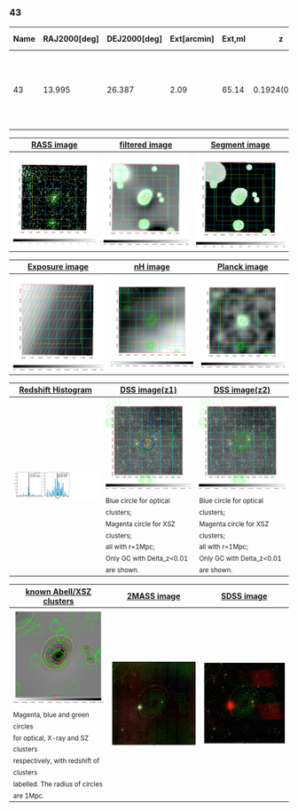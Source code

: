 <div STYLE="page-break-after: always;"></div>

### 43

|Name|RAJ2000[deg]|DEJ2000[deg] |Ext[arcmin]| Ext,ml | z | z_src| C|GC(XSZ,Delta_z<0.01)| GC(OPT,Delta_z<0.01)|GC| R_sig[arcmin] | R500[arcmin] | R500[Mpc]| CRsig[c/s] | CR500[c/s] |L500[1E44 erg/s]|F500[1E-12 erg/s/cm^2]| M500[1E14 Msun]|Tx[keV]|Cnt_sig|Beta|Rc[arcmin]|Comment|Alias|
|---|---|---|---|---|---|------|---|--------|---------|----------|---|---|---|---|---|---|---|---|---|---|---|---|---|---|
|43| 13.995| 26.387| 2.09| 65.14| 0.1924(0.005)| z1, z_xsz| B| F20, MCXC, PSZ2, SPI, Tar, XB| A, N| A, C, F20, MCXC, N, PSZ2, SPI, Tar, W, XB| 8.800| 6.328| 1.215| 0.260(0.043)| 0.248(0.041)| 4.901(0.309)| 4.650(0.293)| 6.17(0.18)| 7.00(0.13)| 94.1| 0.903(-0.104+0.069)| 3.843(-0.599+0.450)| -| k230|

|[RASS image](../image/43/43_img.pdf)|[filtered image](../image/43/43_fil.pdf)|[Segment image](../image/43/43_seg.pdf)|
|-------------------|--------------------|-------------------|
| <img src="../image/43/43_img.png" width="300">  | <img src="../image/43/43_fil.png" width="300">   | <img src="../image/43/43_seg.png" width="300">  |

|[Exposure image](../image/43/43_mex.pdf)| [nH image](../image/43/43_nh.pdf)| [Planck image](../image/43/43_p.pdf)|
|-------------------|--------------------|-------------------|
|<img src="../image/43/43_mex.png" width="300">   | <img src="../image/43/43_nh.png" width="300">    | <img src="../image/43/43_p.png" width="300"> |

|[Redshift Histogram](../image/43/43_zg.pdf) | [DSS image(z1)](../image/43/43_dss_z1.pdf)      |  [DSS image(z2)](../image/43/43_dss_z2.pdf)    |
|-------------------|--------------------|-------------------|
|<img src="../image/43/43_zg.png" width="300"> |<img src="../image/43/43_dss_z1.png" width="300"> <sub><br>Blue circle for optical clusters; <br>Magenta circle for XSZ clusters; <br>all with r=1Mpc; <br>Only GC with Delta_z<0.01 are shown. </sub>| <img src="../image/43/43_dss_z2.png" width="300"><sub><br>Blue circle for optical clusters; <br>Magenta circle for XSZ clusters; <br>all with r=1Mpc; <br>Only GC with Delta_z<0.01 are shown. </sub> |

|[known Abell/XSZ clusters](../image/43/43_gc.pdf) | [2MASS image](../image/43/43_2mass.pdf)      |[SDSS image](../image/43/43_sdss.pdf)   |
|-------------------|-------------------|-------------------|
|<img src=../image/43/43_gc.png width="300"> <br><sub>Magenta, blue and green circles <br>for optical, X-ray and SZ clusters <br>respectively, with redshift of clusters <br>labelled. The radius of circles <br>are 1Mpc.</sub>|<img src="../image/43/43_2mass.png" width="300">  | <img src="../image/43/43_sdss.png" width="300">  |




